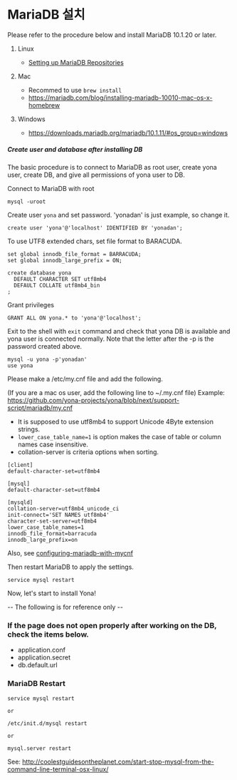 MariaDB 설치
===

Please refer to the procedure below and install MariaDB 10.1.20 or later.

1. Linux 
   - [Setting up MariaDB Repositories](https://downloads.mariadb.org/mariadb/repositories/)
  
2. Mac
   - Recommed to use `brew install`
   - https://mariadb.com/blog/installing-mariadb-10010-mac-os-x-homebrew

3. Windows
   - https://downloads.mariadb.org/mariadb/10.1.11/#os_group=windows

##### Create user and database after installing DB

The basic procedure is to connect to MariaDB as root user, create yona user, create DB, and give all permissions of yona user to DB.

Connect to MariaDB with root
```
mysql -uroot 
```

Create user `yona` and set password. 'yonadan' is just example, so change it.
```
create user 'yona'@'localhost' IDENTIFIED BY 'yonadan';
```

To use UTF8 extended chars, set file format to BARACUDA.

```
set global innodb_file_format = BARRACUDA;
set global innodb_large_prefix = ON;

create database yona
  DEFAULT CHARACTER SET utf8mb4
  DEFAULT COLLATE utf8mb4_bin
;
```

Grant privileges

```
GRANT ALL ON yona.* to 'yona'@'localhost';
```

Exit to the shell with `exit` command and check that yona DB is available and yona user is connected normally.
Note that the letter after the -p is the password created above.

```
mysql -u yona -p'yonadan'
use yona
```

Please make a /etc/my.cnf file and add the following.

(If you are a mac os user, add the following line to ~/.my.cnf file)
Example: https://github.com/yona-projects/yona/blob/next/support-script/mariadb/my.cnf

- It is supposed to use utf8mb4 to support Unicode 4Byte extension strings.
- `lower_case_table_name=1` is option makes the case of table or column names case insensitive.
- collation-server is criteria options when sorting.

```
[client]
default-character-set=utf8mb4

[mysql]
default-character-set=utf8mb4

[mysqld]
collation-server=utf8mb4_unicode_ci
init-connect='SET NAMES utf8mb4'
character-set-server=utf8mb4
lower_case_table_names=1
innodb_file_format=barracuda
innodb_large_prefix=on
```

Also, see [configuring-mariadb-with-mycnf](https://mariadb.com/kb/en/mariadb/configuring-mariadb-with-mycnf/) 

Then restart MariaDB to apply the settings.

```
service mysql restart
```

Now, let's start to install Yona!


-- The following is for reference only -- 

### If the page does not open properly after working on the DB, check the items below.

- application.conf 
- application.secret 
- db.default.url  

### MariaDB Restart
```
service mysql restart

or

/etc/init.d/mysql restart

or

mysql.server restart
```
See: http://coolestguidesontheplanet.com/start-stop-mysql-from-the-command-line-terminal-osx-linux/

